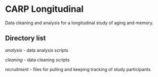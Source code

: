 # CARP Longitudinal
Data cleaning and analysis for a longitudinal study of aging and memory.

## Directory list

*analysis* - data analysis scripts 

*cleaning* - data cleaning scripts

*recruitment* - files for pulling and keeping tracking of study participants
